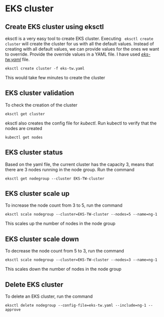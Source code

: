 # EKS cluster
## Create EKS cluster using eksctl
eksctl is a very easy tool to create EKS cluster. Executing ``` eksctl create cluster``` will create the cluster for us with all the default values.
Instead of creating with all default values, we can provide values for the ones we want to override. Provide the override values in a YAML file. I have used _[eks-tw.yaml](./Kubernetes/eks-tw.yaml)_ file.
```
eksctl create cluster -f eks-tw.yaml
```
This would take few minutes to create the cluster

## EKS cluster validation
To check the creation of the cluster
```
eksctl get cluster
```
eksctl also creates the config file for _kubectl_. Run kubectl to verify that the nodes are created
```
kubectl get nodes
```

## EKS cluster status
Based on the yaml file, the current cluster has the capacity 3, means that there are 3 nodes running in the node group. Run the command
```
eksctl get nodegroup --cluster EKS-TW-cluster
```
## EKS cluster scale up
To increase the node count from 3 to 5, run the command
```
eksctl scale nodegroup --cluster=EKS-TW-cluster --nodes=5 --name=ng-1
```
This scales up the number of nodes in the node group

## EKS cluster scale down
To decrease the node count from 5 to 3, run the command
```
eksctl scale nodegroup --cluster=EKS-TW-cluster --nodes=3 --name=ng-1
```
This scales down the number of nodes in the node group

## Delete EKS cluster
To delete an EKS cluster, run the command
```
eksctl delete nodegroup --config-file=eks-tw.yaml --include=ng-1 --approve
```
